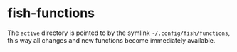 # fish-functions

The `active` directory is pointed to by the symlink 
`~/.config/fish/functions`, this way all changes and new functions become
immediately available.
